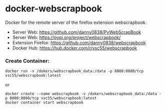 # docker-webscrapbook

Docker for the remote server of the firefox extension webscrapbook. 
* Server Web: https://github.com/danny0838/PyWebScrapBook
* Server Web: https://pypi.org/project/webscrapbook/
* Extension Firefox: https://github.com/danny0838/webscrapbook
* Docker Hub: https://hub.docker.com/r/vsc55/webscrapbook


### Create Container:
```
docker run -v /dokers/webscrapbook_data:/data -p 8080:8080/tcp vsc55/webscrapbook:latest
```
or
```
docker create --name webscrapbook -v /dokers/webscrapbook_data:/data -p 8080:8080/tcp vsc55/webscrapbook:latest
docker container start webscrapbook
```
